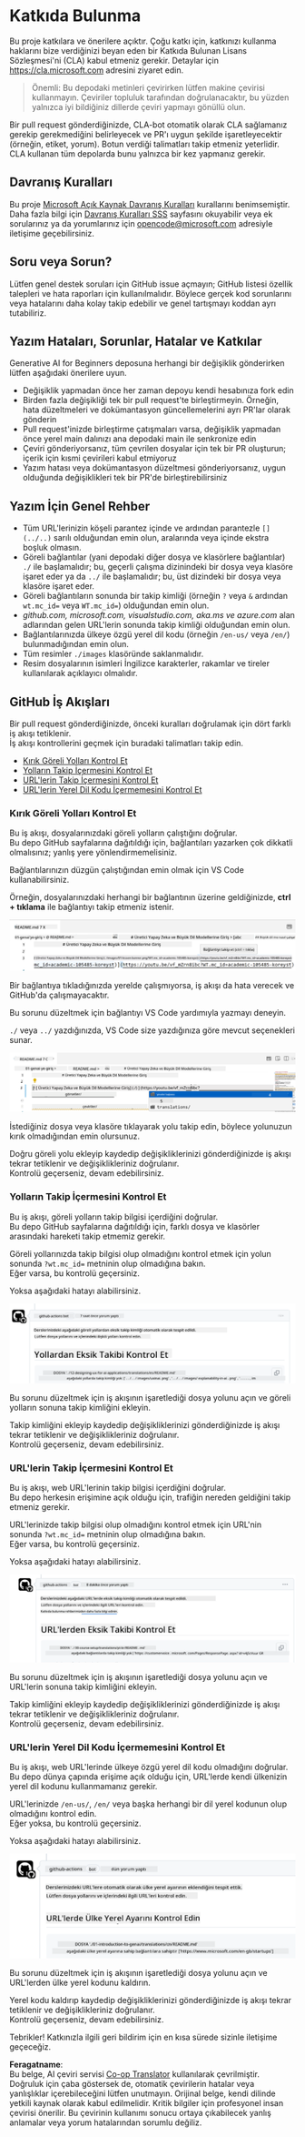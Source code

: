 <!--
CO_OP_TRANSLATOR_METADATA:
{
  "original_hash": "57c41f2af71001a2cff9d8eb797cb843",
  "translation_date": "2025-07-09T06:06:38+00:00",
  "source_file": "CONTRIBUTING.md",
  "language_code": "tr"
}
-->
# Katkıda Bulunma

Bu proje katkılara ve önerilere açıktır. Çoğu katkı için, katkınızı kullanma haklarını bize verdiğinizi beyan eden bir Katkıda Bulunan Lisans Sözleşmesi'ni (CLA) kabul etmeniz gerekir. Detaylar için <https://cla.microsoft.com> adresini ziyaret edin.

> Önemli: Bu depodaki metinleri çevirirken lütfen makine çevirisi kullanmayın. Çeviriler topluluk tarafından doğrulanacaktır, bu yüzden yalnızca iyi bildiğiniz dillerde çeviri yapmayı gönüllü olun.

Bir pull request gönderdiğinizde, CLA-bot otomatik olarak CLA sağlamanız gerekip gerekmediğini belirleyecek ve PR'ı uygun şekilde işaretleyecektir (örneğin, etiket, yorum). Botun verdiği talimatları takip etmeniz yeterlidir. CLA kullanan tüm depolarda bunu yalnızca bir kez yapmanız gerekir.

## Davranış Kuralları

Bu proje [Microsoft Açık Kaynak Davranış Kuralları](https://opensource.microsoft.com/codeofconduct/?WT.mc_id=academic-105485-koreyst) kurallarını benimsemiştir.  
Daha fazla bilgi için [Davranış Kuralları SSS](https://opensource.microsoft.com/codeofconduct/faq/?WT.mc_id=academic-105485-koreyst) sayfasını okuyabilir veya ek sorularınız ya da yorumlarınız için [opencode@microsoft.com](mailto:opencode@microsoft.com) adresiyle iletişime geçebilirsiniz.

## Soru veya Sorun?

Lütfen genel destek soruları için GitHub issue açmayın; GitHub listesi özellik talepleri ve hata raporları için kullanılmalıdır. Böylece gerçek kod sorunlarını veya hatalarını daha kolay takip edebilir ve genel tartışmayı koddan ayrı tutabiliriz.

## Yazım Hataları, Sorunlar, Hatalar ve Katkılar

Generative AI for Beginners deposuna herhangi bir değişiklik gönderirken lütfen aşağıdaki önerilere uyun.

* Değişiklik yapmadan önce her zaman depoyu kendi hesabınıza fork edin  
* Birden fazla değişikliği tek bir pull request'te birleştirmeyin. Örneğin, hata düzeltmeleri ve dokümantasyon güncellemelerini ayrı PR'lar olarak gönderin  
* Pull request'inizde birleştirme çatışmaları varsa, değişiklik yapmadan önce yerel main dalınızı ana depodaki main ile senkronize edin  
* Çeviri gönderiyorsanız, tüm çevrilen dosyalar için tek bir PR oluşturun; içerik için kısmi çevirileri kabul etmiyoruz  
* Yazım hatası veya dokümantasyon düzeltmesi gönderiyorsanız, uygun olduğunda değişiklikleri tek bir PR'de birleştirebilirsiniz  

## Yazım İçin Genel Rehber

- Tüm URL'lerinizin köşeli parantez içinde ve ardından parantezle `[](../..)` sarılı olduğundan emin olun, aralarında veya içinde ekstra boşluk olmasın.  
- Göreli bağlantılar (yani depodaki diğer dosya ve klasörlere bağlantılar) `./` ile başlamalıdır; bu, geçerli çalışma dizinindeki bir dosya veya klasöre işaret eder ya da `../` ile başlamalıdır; bu, üst dizindeki bir dosya veya klasöre işaret eder.  
- Göreli bağlantıların sonunda bir takip kimliği (örneğin `?` veya `&` ardından `wt.mc_id=` veya `WT.mc_id=`) olduğundan emin olun.  
- _github.com, microsoft.com, visualstudio.com, aka.ms ve azure.com_ alan adlarından gelen URL'lerin sonunda takip kimliği olduğundan emin olun.  
- Bağlantılarınızda ülkeye özgü yerel dil kodu (örneğin `/en-us/` veya `/en/`) bulunmadığından emin olun.  
- Tüm resimler `./images` klasöründe saklanmalıdır.  
- Resim dosyalarının isimleri İngilizce karakterler, rakamlar ve tireler kullanılarak açıklayıcı olmalıdır.  

## GitHub İş Akışları

Bir pull request gönderdiğinizde, önceki kuralları doğrulamak için dört farklı iş akışı tetiklenir.  
İş akışı kontrollerini geçmek için buradaki talimatları takip edin.

- [Kırık Göreli Yolları Kontrol Et](../..)  
- [Yolların Takip İçermesini Kontrol Et](../..)  
- [URL'lerin Takip İçermesini Kontrol Et](../..)  
- [URL'lerin Yerel Dil Kodu İçermemesini Kontrol Et](../..)  

### Kırık Göreli Yolları Kontrol Et

Bu iş akışı, dosyalarınızdaki göreli yolların çalıştığını doğrular.  
Bu depo GitHub sayfalarına dağıtıldığı için, bağlantıları yazarken çok dikkatli olmalısınız; yanlış yere yönlendirmemelisiniz.

Bağlantılarınızın düzgün çalıştığından emin olmak için VS Code kullanabilirsiniz.

Örneğin, dosyalarınızdaki herhangi bir bağlantının üzerine geldiğinizde, **ctrl + tıklama** ile bağlantıyı takip etmeniz istenir.

![VS code follow links screenshot](../../translated_images/vscode-follow-link.85520ab6a1237adcf01cc9cd8c228ce7b32ae685a034250bd5109e2682b9dfca.tr.png)

Bir bağlantıya tıkladığınızda yerelde çalışmıyorsa, iş akışı da hata verecek ve GitHub'da çalışmayacaktır.

Bu sorunu düzeltmek için bağlantıyı VS Code yardımıyla yazmayı deneyin.

`./` veya `../` yazdığınızda, VS Code size yazdığınıza göre mevcut seçenekleri sunar.

![VS code select relative path screenshot](../../translated_images/vscode-select-relative-path.3804eb73c3a9e5f2d345e3d3288f8173a9e584254d0e505d8bcbc6461dbf1f6c.tr.png)

İstediğiniz dosya veya klasöre tıklayarak yolu takip edin, böylece yolunuzun kırık olmadığından emin olursunuz.

Doğru göreli yolu ekleyip kaydedip değişikliklerinizi gönderdiğinizde iş akışı tekrar tetiklenir ve değişiklikleriniz doğrulanır.  
Kontrolü geçerseniz, devam edebilirsiniz.

### Yolların Takip İçermesini Kontrol Et

Bu iş akışı, göreli yolların takip bilgisi içerdiğini doğrular.  
Bu depo GitHub sayfalarına dağıtıldığı için, farklı dosya ve klasörler arasındaki hareketi takip etmemiz gerekir.

Göreli yollarınızda takip bilgisi olup olmadığını kontrol etmek için yolun sonunda `?wt.mc_id=` metninin olup olmadığına bakın.  
Eğer varsa, bu kontrolü geçersiniz.

Yoksa aşağıdaki hatayı alabilirsiniz.

![GitHub check paths missing tracking comment screenshot](../../translated_images/github-check-paths-missing-tracking-comment.880d4afe03e898ffadeebe0f61f7fdea7525c25238bead9fecabc81a0a83b1c0.tr.png)

Bu sorunu düzeltmek için iş akışının işaretlediği dosya yolunu açın ve göreli yolların sonuna takip kimliğini ekleyin.

Takip kimliğini ekleyip kaydedip değişikliklerinizi gönderdiğinizde iş akışı tekrar tetiklenir ve değişiklikleriniz doğrulanır.  
Kontrolü geçerseniz, devam edebilirsiniz.

### URL'lerin Takip İçermesini Kontrol Et

Bu iş akışı, web URL'lerinin takip bilgisi içerdiğini doğrular.  
Bu depo herkesin erişimine açık olduğu için, trafiğin nereden geldiğini takip etmeniz gerekir.

URL'lerinizde takip bilgisi olup olmadığını kontrol etmek için URL'nin sonunda `?wt.mc_id=` metninin olup olmadığına bakın.  
Eğer varsa, bu kontrolü geçersiniz.

Yoksa aşağıdaki hatayı alabilirsiniz.

![GitHub check urls missing tracking comment screenshot](../../translated_images/github-check-urls-missing-tracking-comment.1bd00d20b24a1e2e3179e59e1bd7d44f16637a1bb1ab265562565251166841ef.tr.png)

Bu sorunu düzeltmek için iş akışının işaretlediği dosya yolunu açın ve URL'lerin sonuna takip kimliğini ekleyin.

Takip kimliğini ekleyip kaydedip değişikliklerinizi gönderdiğinizde iş akışı tekrar tetiklenir ve değişiklikleriniz doğrulanır.  
Kontrolü geçerseniz, devam edebilirsiniz.

### URL'lerin Yerel Dil Kodu İçermemesini Kontrol Et

Bu iş akışı, web URL'lerinde ülkeye özgü yerel dil kodu olmadığını doğrular.  
Bu depo dünya çapında erişime açık olduğu için, URL'lerde kendi ülkenizin yerel dil kodunu kullanmamanız gerekir.

URL'lerinizde `/en-us/`, `/en/` veya başka herhangi bir dil yerel kodunun olup olmadığını kontrol edin.  
Eğer yoksa, bu kontrolü geçersiniz.

Yoksa aşağıdaki hatayı alabilirsiniz.

![GitHub check country locale comment screenshot](../../translated_images/github-check-country-locale-comment.2f4fe93228161dee6ec8210f3d6ccc66af6864f6b178b8d96f30818498fba72a.tr.png)

Bu sorunu düzeltmek için iş akışının işaretlediği dosya yolunu açın ve URL'lerden ülke yerel kodunu kaldırın.

Yerel kodu kaldırıp kaydedip değişikliklerinizi gönderdiğinizde iş akışı tekrar tetiklenir ve değişiklikleriniz doğrulanır.  
Kontrolü geçerseniz, devam edebilirsiniz.

Tebrikler! Katkınızla ilgili geri bildirim için en kısa sürede sizinle iletişime geçeceğiz.

**Feragatname**:  
Bu belge, AI çeviri servisi [Co-op Translator](https://github.com/Azure/co-op-translator) kullanılarak çevrilmiştir. Doğruluk için çaba göstersek de, otomatik çevirilerin hatalar veya yanlışlıklar içerebileceğini lütfen unutmayın. Orijinal belge, kendi dilinde yetkili kaynak olarak kabul edilmelidir. Kritik bilgiler için profesyonel insan çevirisi önerilir. Bu çevirinin kullanımı sonucu ortaya çıkabilecek yanlış anlamalar veya yorum hatalarından sorumlu değiliz.
